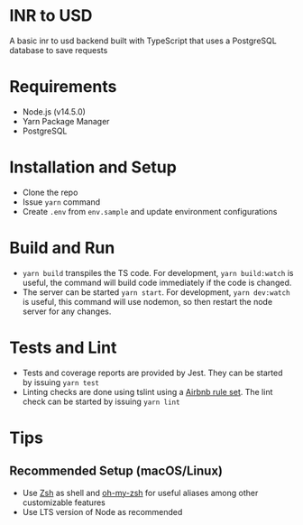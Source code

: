 # INR to USD

A basic inr to usd backend built with TypeScript that uses a PostgreSQL database to save requests

# Requirements

- Node.js (v14.5.0)
- Yarn Package Manager
- PostgreSQL

# Installation and Setup

- Clone the repo
- Issue `yarn` command
- Create `.env` from `env.sample` and update environment configurations

# Build and Run

- `yarn build` transpiles the TS code. For development, `yarn build:watch` is useful, the command will build code immediately if the code is changed.
- The server can be started `yarn start`. For development, `yarn dev:watch` is useful, this command will use nodemon, so then restart the node server for any changes.

# Tests and Lint

- Tests and coverage reports are provided by Jest. They can be started by issuing `yarn test`
- Linting checks are done using tslint using a [Airbnb rule set](https://www.npmjs.com/package/tslint-config-airbnb). The lint check can be started by issuing `yarn lint`

# Tips

## Recommended Setup (macOS/Linux)

- Use [Zsh](https://ohmyz.sh) as shell and [oh-my-zsh](https://github.com/ohmyzsh/ohmyzsh) for useful aliases among other customizable features
- Use LTS version of Node as recommended
